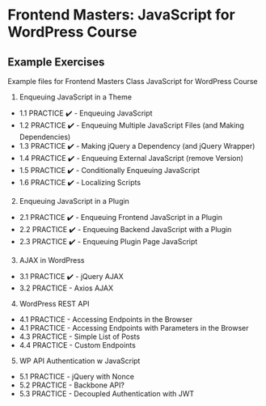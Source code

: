 # Frontend Masters: JavaScript for WordPress Course

## Example Exercises

Example files for Frontend Masters Class JavaScript for WordPress Course

1. Enqueuing JavaScript in a Theme
  - 1.1 PRACTICE ✔️ - Enqueuing JavaScript
  - 1.2 PRACTICE ✔️ - Enqueuing Multiple JavaScript Files (and Making Dependencies)
  - 1.3 PRACTICE ✔️ - Making jQuery a Dependency (and jQuery Wrapper)
  - 1.4 PRACTICE ✔️ - Enqueuing External JavaScript (remove Version)  
  - 1.5 PRACTICE ✔️ - Conditionally Enqueuing JavaScript
  - 1.6 PRACTICE ✔️ - Localizing Scripts
2. Enqueuing JavaScript in a Plugin
  - 2.1 PRACTICE ✔️ - Enqueuing Frontend JavaScript in a Plugin
  - 2.2 PRACTICE ✔️ - Enqueuing Backend JavaScript with a Plugin
  - 2.3 PRACTICE ✔️ - Enqueuing Plugin Page JavaScript
3. AJAX in WordPress
  - 3.1 PRACTICE ✔️ - jQuery AJAX
  - 3.2 PRACTICE - Axios AJAX
4. WordPress REST API
  - 4.1 PRACTICE - Accessing Endpoints in the Browser
  - 4.1 PRACTICE - Accessing Endpoints with Parameters in the Browser
  - 4.3 PRACTICE - Simple List of Posts
  - 4.4 PRACTICE - Custom Endpoints
5. WP API Authentication w JavaScript
  - 5.1 PRACTICE - jQuery with Nonce
  - 5.2 PRACTICE - Backbone API?
  - 5.3 PRACTICE - Decoupled Authentication with JWT
